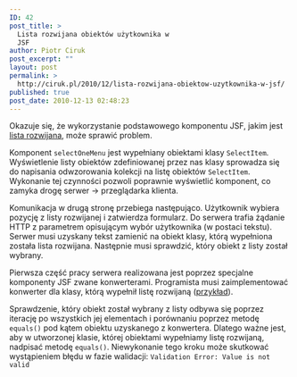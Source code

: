 ```yaml
---
ID: 42
post_title: >
  Lista rozwijana obiektów użytkownika w
  JSF
author: Piotr Ciruk
post_excerpt: ""
layout: post
permalink: >
  http://ciruk.pl/2010/12/lista-rozwijana-obiektow-uzytkownika-w-jsf/
published: true
post_date: 2010-12-13 02:48:23
---
```

Okazuje się, że wykorzystanie podstawowego komponentu JSF, jakim jest <a href="http://download.oracle.com/javaee/5/javaserverfaces/1.2/docs/tlddocs/h/selectOneMenu.html">lista rozwijana</a>, może sprawić problem.

Komponent <code>selectOneMenu</code> jest wypełniany obiektami klasy <code>SelectItem</code>. Wyświetlenie listy obiektów zdefiniowanej przez nas klasy sprowadza się do napisania odwzorowania kolekcji na listę obiektów <code>SelectItem</code>. Wykonanie tej czynności pozwoli poprawnie wyświetlić komponent, co zamyka drogę serwer -> przeglądarka klienta.

Komunikacja w drugą stronę przebiega następująco. Użytkownik wybiera pozycję z listy rozwijanej i zatwierdza formularz. Do serwera trafia żądanie HTTP z parametrem opisującym wybór użytkownika (w postaci tekstu). Serwer musi uzyskany tekst zamienić na obiekt klasy, którą wypełniona została lista rozwijana. Następnie musi sprawdzić, który obiekt z listy został wybrany.

Pierwsza część pracy serwera realizowana jest poprzez specjalne komponenty JSF zwane konwerterami. Programista musi zaimplementować konwerter dla klasy, którą wypełnił listę rozwijaną (<a href="http://www.ibm.com/developerworks/library/j-jsf3/#N10239">przykład</a>).

Sprawdzenie, który obiekt został wybrany z listy odbywa się poprzez iterację po wszystkich jej elementach i porównaniu poprzez metodę <code>equals()</code> pod kątem obiektu uzyskanego z konwertera. Dlatego ważne jest, aby w utworzonej klasie, której obiektami wypełniamy listę rozwijaną, nadpisać metodę <code>equals()</code>. Niewykonanie tego kroku może skutkować wystąpieniem błędu w fazie walidacji: <code>Validation Error: Value is not valid</code>